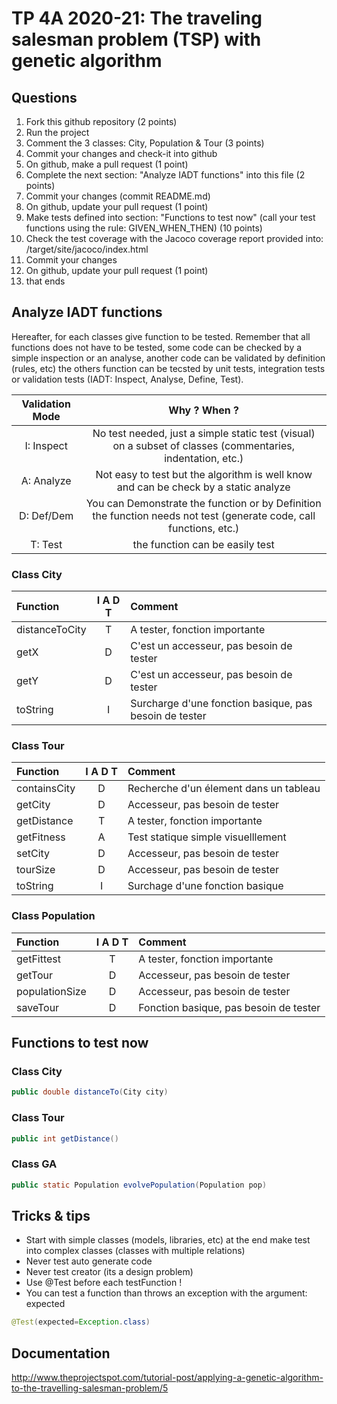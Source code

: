 # TP 4A 2020-21: The traveling salesman problem (TSP) with genetic algorithm

## Questions
1. Fork this github repository  (2 points)
2. Run the project
3. Comment the 3 classes: City, Population & Tour (3 points)
4. Commit your changes and check-it into github
5. On github, make a pull request (1 point)
6. Complete the next section: "Analyze IADT functions" into this file (2 points)
7. Commit your changes (commit README.md)
8. On github, update your pull request (1 point)
9. Make tests defined into section: "Functions to test now" (call your test functions using the rule: GIVEN_WHEN_THEN) (10 points)
10. Check the test coverage with the Jacoco coverage report provided into: /target/site/jacoco/index.html
11. Commit your changes
12. On github, update your pull request (1 point)
13. that ends

## Analyze IADT functions
Hereafter, for each classes give function to be tested. Remember that all functions does not have to be tested, some code can be checked by a simple inspection or an analyse, another code can be validated by definition (rules, etc) the others function can be tecsted by unit tests, integration tests or validation tests (IADT: Inspect, Analyse, Define, Test). 

| Validation Mode |   Why ? When ?  |
| :-------------: | :-------------: |
| I: Inspect | No test needed, just a simple static test (visual) on a subset of classes (commentaries, indentation, etc.) |
| A: Analyze | Not easy to test but the algorithm is well know and can be check by a static analyze |
| D: Def/Dem | You can Demonstrate the function or by Definition the function needs not test (generate code, call functions, etc.)|
| T: Test | the function can be easily test |

### Class City

| Function      |     I A D T     |        Comment |
| :------------ | :-------------: | :------------- |
| distanceToCity | T  |  A tester, fonction importante   | 
| getX | D | C'est un accesseur, pas besoin de tester | 
| getY | D | C'est un accesseur, pas besoin de tester | 
| toString | I  | Surcharge d'une fonction basique, pas besoin de tester | 

### Class Tour

| Function      |     I A D T     |        Comment |
| :------------ | :-------------: | :------------- |
| containsCity  | D | Recherche d'un élement dans un tableau |
| getCity  | D  |  Accesseur, pas besoin de tester |
| getDistance  | T | A tester, fonction importante |
| getFitness  | A | Test statique simple visuelllement |
| setCity  | D | Accesseur, pas besoin de tester |
| tourSize  | D | Accesseur, pas besoin de tester |
| toString  | I | Surchage d'une fonction basique |

### Class Population

| Function      |     I A D T     |        Comment |
| :------------ | :-------------: | :------------- |
| getFittest  | T | A tester, fonction importante |
| getTour  | D | Accesseur, pas besoin de tester |
| populationSize  | D | Accesseur, pas besoin de tester |
| saveTour  | D | Fonction basique, pas besoin de tester |

## Functions to test now

### Class City

```Java
public double distanceTo(City city)
```

### Class Tour

```Java
public int getDistance()
```

### Class GA

```Java
public static Population evolvePopulation(Population pop)
```

## Tricks & tips

- Start with simple classes (models, libraries, etc) at the end make test into complex classes (classes with multiple relations)
- Never test auto generate code
- Never test creator (its a design problem)
- Use @Test before each testFunction !
- You can test a function than throws an exception with the argument: expected
```Java
@Test(expected=Exception.class)
```

## Documentation
http://www.theprojectspot.com/tutorial-post/applying-a-genetic-algorithm-to-the-travelling-salesman-problem/5